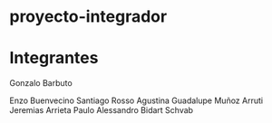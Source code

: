 # proyecto-integrador

# Integrantes

Gonzalo Barbuto

Enzo Buenvecino
Santiago Rosso
Agustina Guadalupe Muñoz Arruti
Jeremias Arrieta
Paulo Alessandro Bidart Schvab
